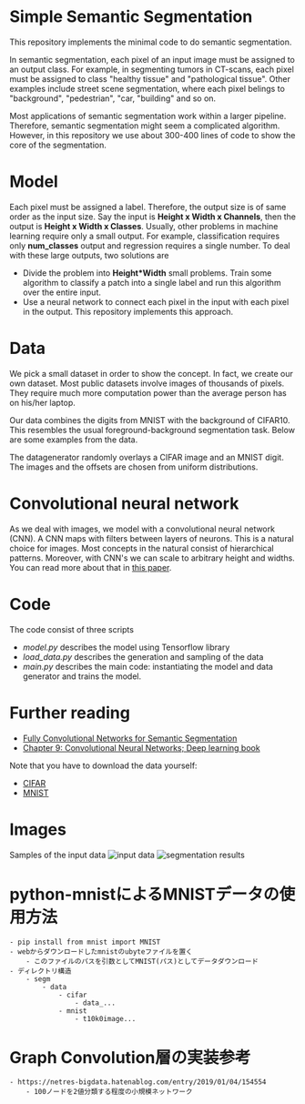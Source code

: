 # Simple Semantic Segmentation
This repository implements the minimal code to do semantic segmentation. 

In semantic segmentation, each pixel of an input image must be assigned to an output class. For example, in segmenting tumors in CT-scans, each pixel must be assigned to class "healthy tissue" and "pathological tissue". Other examples include street scene segmentation, where each pixel belings to "background", "pedestrian", "car, "building" and so on. 

Most applications of semantic segmentation work within a larger pipeline. Therefore, semantic segmentation might seem a complicated algorithm. However, in this repository we use about 300-400 lines of code to show the core of the segmentation.

# Model
Each pixel must be assigned a label. Therefore, the output size is of same order as the input size. Say the input is __Height x Width x Channels__, then the output is __Height x Width x Classes__. Usually, other problems in machine learning require only a small output. For example, classification requires only __num_classes__ output and regression requires a single number.
To deal with these large outputs, two solutions are

 * Divide the problem into __Height*Width__ small problems. Train some algorithm to classify a patch into a single label and run this algorithm over the entire input.
 * Use a neural network to connect each pixel in the input with each pixel in the output. This repository implements this approach.

# Data
We pick a small dataset in order to show the concept. In fact, we create our own dataset. Most public datasets involve images of thousands of pixels. They require much more computation power than the average person has on his/her laptop. 

Our data combines the digits from MNIST with the background of CIFAR10. This resembles the usual foreground-background segmentation task. Below are some examples from the data.

The datagenerator randomly overlays a CIFAR image and an MNIST digit. The images and the offsets are chosen from uniform distributions.

# Convolutional neural network
As we deal with images, we model with a convolutional neural network (CNN). A CNN maps with filters between layers of neurons. This is a natural choice for images. Most concepts in the natural consist of hierarchical patterns. Moreover, with CNN's we can scale to arbitrary height and widths. You can read more about that in [this paper](https://arxiv.org/abs/1411.4038).

# Code
The code consist of three scripts

  * _model.py_ describes the model using Tensorflow library
  * *load_data.py* describes the generation and sampling of the data
  * *main.py* describes the main code: instantiating the model and data generator and trains the model.

# Further reading

  * [Fully Convolutional Networks for Semantic Segmentation](https://arxiv.org/abs/1411.4038)
  * [Chapter 9: Convolutional Neural Networks; Deep learning book](http://www.deeplearningbook.org/)
 
Note that you have to download the data yourself:
  * [CIFAR](https://www.cs.toronto.edu/~kriz/cifar.html)
  * [MNIST](http://yann.lecun.com/exdb/mnist/)

# Images

Samples of the input data
![input data](https://github.com/RobRomijnders/segm/blob/master/im/input_data.png?raw=true)
![segmentation results](https://github.com/RobRomijnders/segm/blob/master/im/segm_result.png?raw=true)

# python-mnistによるMNISTデータの使用方法
    - pip install from mnist import MNIST
    - webからダウンロードしたmnistのubyteファイルを置く
        - このファイルのパスを引数としてMNIST(パス)としてデータダウンロード
    - ディレクトリ構造
        - segm
            - data
                - cifar
                    - data_...
                - mnist
                    - t10k0image...
# Graph Convolution層の実装参考
    - https://netres-bigdata.hatenablog.com/entry/2019/01/04/154554
        - 100ノードを2値分類する程度の小規模ネットワーク